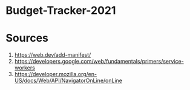 # Budget-Tracker-2021

# Sources
1. https://web.dev/add-manifest/
2. https://developers.google.com/web/fundamentals/primers/service-workers
3. https://developer.mozilla.org/en-US/docs/Web/API/NavigatorOnLine/onLine
